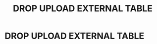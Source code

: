 ﻿---
layout: default
title: DROP UPLOAD EXTERNAL TABLE
nav_order: 18
parent: Запросы SQLplus
grand_parent: Справочная информация
has_children: false
has_toc: false
---

DROP UPLOAD EXTERNAL TABLE
============================
